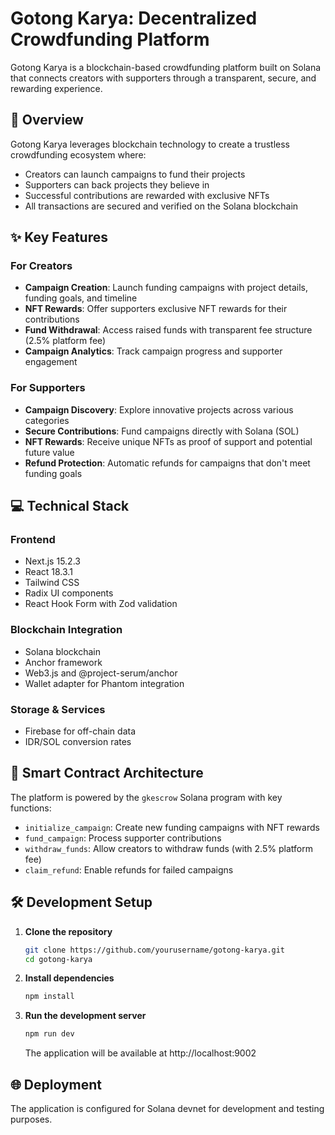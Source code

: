 # Gotong Karya: Decentralized Crowdfunding Platform

Gotong Karya is a blockchain-based crowdfunding platform built on Solana that connects creators with supporters through a transparent, secure, and rewarding experience.

## 🚀 Overview

Gotong Karya leverages blockchain technology to create a trustless crowdfunding ecosystem where:
- Creators can launch campaigns to fund their projects
- Supporters can back projects they believe in
- Successful contributions are rewarded with exclusive NFTs
- All transactions are secured and verified on the Solana blockchain

## ✨ Key Features

### For Creators
- **Campaign Creation**: Launch funding campaigns with project details, funding goals, and timeline
- **NFT Rewards**: Offer supporters exclusive NFT rewards for their contributions
- **Fund Withdrawal**: Access raised funds with transparent fee structure (2.5% platform fee)
- **Campaign Analytics**: Track campaign progress and supporter engagement

### For Supporters
- **Campaign Discovery**: Explore innovative projects across various categories
- **Secure Contributions**: Fund campaigns directly with Solana (SOL)
- **NFT Rewards**: Receive unique NFTs as proof of support and potential future value
- **Refund Protection**: Automatic refunds for campaigns that don't meet funding goals

## 💻 Technical Stack

### Frontend
- Next.js 15.2.3
- React 18.3.1
- Tailwind CSS
- Radix UI components
- React Hook Form with Zod validation

### Blockchain Integration
- Solana blockchain
- Anchor framework
- Web3.js and @project-serum/anchor
- Wallet adapter for Phantom integration

### Storage & Services
- Firebase for off-chain data
- IDR/SOL conversion rates

## 🔧 Smart Contract Architecture

The platform is powered by the `gkescrow` Solana program with key functions:
- `initialize_campaign`: Create new funding campaigns with NFT rewards
- `fund_campaign`: Process supporter contributions
- `withdraw_funds`: Allow creators to withdraw funds (with 2.5% platform fee)
- `claim_refund`: Enable refunds for failed campaigns

## 🛠️ Development Setup

1. **Clone the repository**
   ```bash
   git clone https://github.com/yourusername/gotong-karya.git
   cd gotong-karya
   ```

2. **Install dependencies**
   ```bash
   npm install
   ```

3. **Run the development server**
   ```bash
   npm run dev
   ```
   The application will be available at http://localhost:9002

## 🌐 Deployment

The application is configured for Solana devnet for development and testing purposes.



